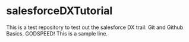 # salesforceDXTutorial
This is a test repository to test out the salesforce DX trail: Git and Github Basics. GODSPEED!
This is a sample line.
